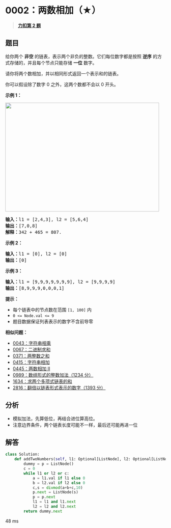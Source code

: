 # 0002：两数相加（★）


> <u>**[力扣第 2 题](https://leetcode.cn/problems/add-two-numbers/)**</u>

## 题目

<p>给你两个 <strong>非空</strong> 的链表，表示两个非负的整数。它们每位数字都是按照 <strong>逆序</strong> 的方式存储的，并且每个节点只能存储 <strong>一位</strong> 数字。</p>

<p>请你将两个数相加，并以相同形式返回一个表示和的链表。</p>

<p>你可以假设除了数字 0 之外，这两个数都不会以 0 开头。</p>



<p><strong class="example">示例 1：</strong></p>
<img alt="" src="https://assets.leetcode-cn.com/aliyun-lc-upload/uploads/2021/01/02/addtwonumber1.jpg" style="width: 483px; height: 342px;" />
<pre>
<strong>输入：</strong>l1 = [2,4,3], l2 = [5,6,4]
<strong>输出：</strong>[7,0,8]
<strong>解释：</strong>342 + 465 = 807.
</pre>

<p><strong class="example">示例 2：</strong></p>

<pre>
<strong>输入：</strong>l1 = [0], l2 = [0]
<strong>输出：</strong>[0]
</pre>

<p><strong class="example">示例 3：</strong></p>

<pre>
<strong>输入：</strong>l1 = [9,9,9,9,9,9,9], l2 = [9,9,9,9]
<strong>输出：</strong>[8,9,9,9,0,0,0,1]
</pre>



<p><strong>提示：</strong></p>

<ul>
<li>每个链表中的节点数在范围 <code>[1, 100]</code> 内</li>
<li><code>0 &lt;= Node.val &lt;= 9</code></li>
<li>题目数据保证列表表示的数字不含前导零</li>
</ul>


**相似问题：**
- [0043：字符串相乘](/leetcode/0043)
- [0067：二进制求和](/leetcode/0067)
- [0371：两整数之和](/leetcode/0371)
- [0415：字符串相加](/leetcode/0415)
- [0445：两数相加 II](/leetcode/0445)
- [0989：数组形式的整数加法（1234 分）](/leetcode/0989)
- [1634：求两个多项式链表的和](/leetcode/1634)
- [2816：翻倍以链表形式表示的数字（1393 分）](/leetcode/2816)


## 分析

- 模拟加法，先算低位，再结合进位算高位。
- 注意边界条件，两个链表长度可能不一样，最后还可能再进一位

## 解答

```python
class Solution:
    def addTwoNumbers(self, l1: Optional[ListNode], l2: Optional[ListNode]) -> Optional[ListNode]:
        dummy = p = ListNode()
        c = 0
        while l1 or l2 or c:
            a = l1.val if l1 else 0
            b = l2.val if l2 else 0
            c,s = divmod(a+b+c,10)
            p.next = ListNode(s)
            p = p.next
            l1 = l1 and l1.next
            l2 = l2 and l2.next
        return dummy.next
```
48 ms




